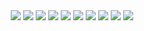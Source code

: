 <div id="badges" align='center'>
    <a>
        <img src="https://img.shields.io/badge/Python-3.10-green?logo=Python">
    </a>
    <a>
        <img src="https://img.shields.io/badge/FastAPI-0.73.0-green?logo=fastapi&logoColor=black?style=plastic"/>
    </a>
    <a>
        <img src="https://img.shields.io/badge/alembic-1.9.0-green?logo=alembic&logoColor=black?style=plastic">
    </a>
    <a>
        <img src="https://img.shields.io/badge/postgresql-14.6-blue?logo=postgresql&logoColor=white">
    </a>
    <a>
        <img src="https://img.shields.io/badge/SQLalchemy-1.4.45-blue?logo=SQLalchemy">
    </a>
    <a>
        <img src="https://img.shields.io/badge/RabbitMQ-3.9.11-red?logo=RabbitMQ&logoColor=red">
    </a>
    <a>
        <img src="https://img.shields.io/badge/Celery-5.2.7-green?logo=Celery&logoColor=green">
    </a>
    <a>
        <img src="https://img.shields.io/badge/Flower-1.0.0-yellow?logo=Flower">
    </a>
    <a>
        <img src="https://img.shields.io/badge/Docker-20.10.16-green?logo=Docker&logoColor=black?style=plastic">
    </a>
    <a>
        <img src="https://img.shields.io/badge/Traefik-blue?logo=traefik&logoColor=black?style=plastic">
    </a>
</div>
